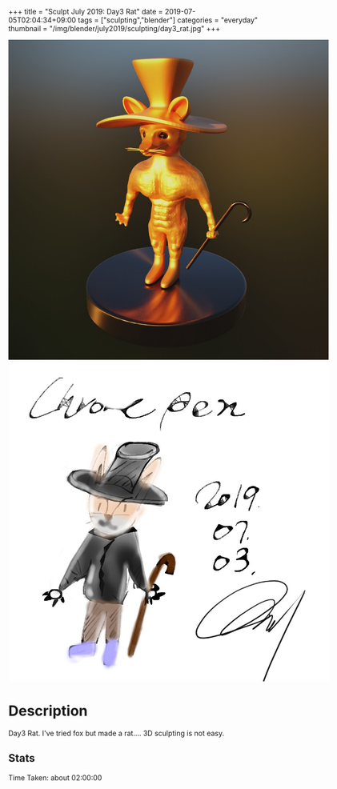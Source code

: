 +++
title = "Sculpt July 2019: Day3 Rat"
date = 2019-07-05T02:04:34+09:00
tags = ["sculpting","blender"]
categories = "everyday"
thumbnail = "/img/blender/july2019/sculpting/day3_rat.jpg"
+++

<div class="image">
<img src="/img/blender/july2019/sculpting/day3_rat.jpg" style="max-width: 640px;">
<img src="/img/blender/july2019/drawing/day3_rat_conceptArt.jpg" style="max-width: 640px;">
</div>

# Description

Day3 Rat. I've tried fox but made a rat.... 3D sculpting is not easy.

## Stats

Time Taken: about 02:00:00